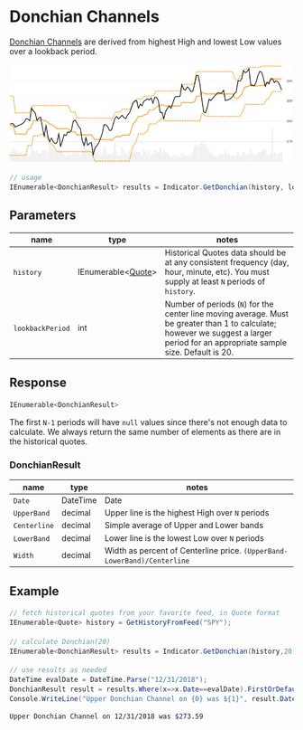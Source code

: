﻿# Donchian Channels

[Donchian Channels](https://en.wikipedia.org/wiki/Donchian_channel) are derived from highest High and lowest Low values over a lookback period.

![image](chart.png)

```csharp
// usage
IEnumerable<DonchianResult> results = Indicator.GetDonchian(history, lookbackPeriod);  
```

## Parameters

| name | type | notes
| -- |-- |--
| `history` | IEnumerable\<[Quote](../../docs/GUIDE.md#quote)\> | Historical Quotes data should be at any consistent frequency (day, hour, minute, etc).  You must supply at least `N` periods of `history`.
| `lookbackPeriod` | int | Number of periods (`N`) for the center line moving average.  Must be greater than 1 to calculate; however we suggest a larger period for an appropriate sample size.  Default is 20.

## Response

```csharp
IEnumerable<DonchianResult>
```

The first `N-1` periods will have `null` values since there's not enough data to calculate.  We always return the same number of elements as there are in the historical quotes.

### DonchianResult

| name | type | notes
| -- |-- |--
| `Date` | DateTime | Date
| `UpperBand` | decimal | Upper line is the highest High over `N` periods
| `Centerline` | decimal | Simple average of Upper and Lower bands
| `LowerBand` | decimal | Lower line is the lowest Low over `N` periods
| `Width` | decimal | Width as percent of Centerline price.  `(UpperBand-LowerBand)/Centerline`

## Example

```csharp
// fetch historical quotes from your favorite feed, in Quote format
IEnumerable<Quote> history = GetHistoryFromFeed("SPY");

// calculate Donchian(20)
IEnumerable<DonchianResult> results = Indicator.GetDonchian(history,20);

// use results as needed
DateTime evalDate = DateTime.Parse("12/31/2018");
DonchianResult result = results.Where(x=>x.Date==evalDate).FirstOrDefault();
Console.WriteLine("Upper Donchian Channel on {0} was ${1}", result.Date, result.UpperBand);
```

```bash
Upper Donchian Channel on 12/31/2018 was $273.59
```
